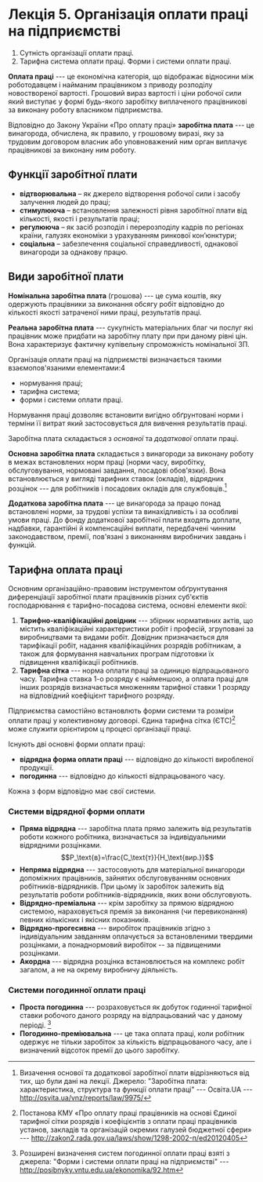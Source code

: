 # Лекція 5. Організація оплати праці на підприємстві

1. Сутність організації оплати праці.
2. Тарифна система оплати праці. Форми і системи оплати праці.

__Оплата праці__ --- це економічна категорія, що відображає відносини між роботодавцем і найманим
працівником з приводу розподілу новоствореної вартості. Грошовий вираз вартості і ціни робочої сили
який виступає у формі будь-якого заробітку виплаченого працівникові за виконану роботу власником
підприємства.

Відповідно до Закону України «Про оплату праці» __заробітна плата__ --- це винагорода, обчислена, як
правило, у грошовому виразі, яку за трудовим договором власник або уповноважений ним орган виплачує
працівникові за виконану ним роботу.

## Функції заробітної плати

- __відтворювальна__ – як джерело відтворення робочої сили і засобу залучення людей до праці;
- __стимулююча__ – встановлення залежності рівня заробітної плати від кількості, якості і
результатів праці;
- __регулююча__ – як засіб розподіл і перерозподілу кадрів по регіонах країни, галузях економіки з
урахуванням ринкової кон’юнктури;
- __соціальна__ – забезпечення соціальної справедливості, однакової винагороди за однакову працю.

## Види заробітної плати

__Номінальна заробітна плата__ (грошова) --- це сума коштів, яку одержують працівники за виконання
обсягу робіт відповідно до кількості якості затраченої ними праці, результатів праці.

__Реальна заробітна плата__ --- сукупність матеріальних благ чи послуг які працівник може придбати
на заробітну плату при при даному рівні цін. Вона характеризує фактичну купівельну спроможність
номінальної ЗП.

Організація оплати праці на підприємстві визначається такими взаємопов'язаними елементами:4

- нормування праці;
- тарифна система;
- форми і системи оплати праці.

Нормування праці дозволяє встановити вигідно обґрунтовані норми і терміни її витрат який
застосовується для вивчення результатів праці.

Заробітна плата складається з _основної_ та _додаткової_ оплати праці.

__Основна заробітна плата__ складається з винагороди за виконану роботу в межах встановлених норм праці
(норми часу, виробітку, обслуговування, нормовані завдання, посадові обов'язки). Вона встановлюється
у вигляді тарифних ставок (окладів), відрядних розцінок --- для робітників і посадових окладів для
службовців.[^main_sallary]

[^main_sallary]: Визачення основої та додаткової заробітної плати відрізняються від тих, що були
дані на лекції. Джерело: "Заробітна плата: характеристика, структура та функції оплати праці"
--- Освіта.UA --- http://osvita.ua/vnz/reports/law/9975/

__Додаткова заробітна плата__ --- це винагорода за працю понад встановлені норми, за трудові успіхи
та винахідливість і за особливі умови праці. До фонду додаткової заробітної плати входять доплати,
надбавки, гарантійні й компенсаційні виплати, передбачені чинним законодавством, премії, пов'язані з
виконанням виробничих завдань і функцій.

## Тарифна оплата праці

Основним організаційно-правовим інструментом обґрунтування диференціації заробітної плати
працівників різних суб'єктів господарювання є тарифно-посадова система, основні
елементи якої:

1. __Тарифно-кваліфікаційні довідник__ --- збірник нормативних актів, що містить кваліфікаційні
характеристики робіт і професій, згруповані за виробництвами та видами робіт. Довідник
призначається для тарифікації робіт, надання кваліфікаційних розрядів робітникам, а також для
формування навчальних програм підготовки їх підвищення кваліфікації робітників.
2. __Тарифна сітка__ --- норма оплати праці за одиницю відпрацьованого часу. Тарифна ставка 1-о
розряду є найменшою, а оплата праці для інших розрядів визначається множенням тарифної ставки 1
розряду на відповідний коефіцієнт тарифного розряду.

Підприємства самостійно встановлють форми системи та розміри оплати праці у колективному
договорі. Єдина тарифна сітка (ЄТС)[^ets] може служити орієнтиром ц процесі організації праці.

[^ets]: Постанова КМУ «Про оплату праці працівників на основі Єдиної тарифної сітки розрядів і
коефіцієнтів з оплати праці працівників установ, закладів та організацій окремих галузей
бюджетної сфери» --- http://zakon2.rada.gov.ua/laws/show/1298-2002-п/ed20120405

Існують дві основні форми оплати праці:

- __відрядна форма оплати праці__ --- відповідно до кількості виробленої продукції.
- __погодинна__ --- відповідно до кількості відпрацьованого часу.

Кожна з форм відповідно має свої системи.

### Системи відрядної форми оплати

- __Пряма відрядна__ --- заробітна плата прямо залежить від результатів роботи кожного робітника,
визначається за індивідуальними відрядними розцінками. $$P_\text{в}=\frac{C_\text{т}}{H_\text{вир.}}$$
- __Непряма відрядна__ --- застосовують для матеріальної винагороди допоміжних працівників, зайнятих
обслуговуванням основних робітників-відрядників. При цьому їх заробіток залежить від результатів
роботи робітників-відрядників, яких вони обслуговують.
- __Відрядно-преміальна__ --- крім заробітку за прямою відрядною системою, нараховується премія за
виконання (чи перевиконання) певних кількісних і якісних показників.
- __Відрядно-прогесивна__ --- виробіток працівників згідно з індивідуальним завданням оплачується за
встановленими твердими розцінками, а понаднормовий виробіток -- за підвищеними розцінками.
- __Акордна__ --- відрядна розцінка встановлюється на комплекс робіт загалом, а не на окрему
виробничу діяльність.

### Системи погодинної оплати праці

- __Проста погодинна__ --- розраховується як добуток годинної тарифної ставки робочого даного
розряду на відпрацьований час у даному періоді. [^hourly_payment]
- __Погодинно-преміювальна__ --- це така оплата праці, коли робітник одержує не тільки заробіток за
кількість відпрацьованого часу, але і визначений відсоток премії до цього заробітку.

[^hourly_payment]: Розширені визначення систем погодинної оплати праці взяті з джерела: "Форми і
системи оплати праці на підприємстві" --- http://posibnyky.vntu.edu.ua/ekonomika/92.htm
